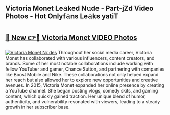 ## Victoria Monet Le𝚊ked N𝚞de - Part-jZd Video Photos - Hot Onlyf𝚊ns Le𝚊ks yatiT

# <h2><a href="http://ab41576.deff.icu/?id=Victoria+Monet">🔗 New 👉🔴 Victoria Monet VIDEO Photos</a></h2>

[![Victoria Monet N𝚞des](https://i.imgur.com/rIISA9y.gif)](http://ab41576.deff.icu/?id=Victoria+Monet)
Throughout her social media career, Victoria Monet has collaborated with various influencers, content creators, and brands. Some of her most notable collaborations include working with fellow YouTuber and gamer, Chance Sutton, and partnering with companies like Boost Mobile and Nike. These collaborations not only helped expand her reach but also allowed her to explore new opportunities and creative avenues. In 2015, Victoria Monet expanded her online presence by creating a YouTube channel. She began posting vlogs, comedy skits, and gaming content, which quickly gained traction. Her unique blend of humor, authenticity, and vulnerability resonated with viewers, leading to a steady growth in her subscriber base.

